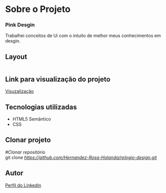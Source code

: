 <div>
  <h1>Sobre o Projeto</h1>

  <h3>Pink Desgin</h3> 
  <p>
    Trabalhei conceitos de Ui com o intuito de melhor meus conhecimentos em desgin.
  </p>
<h2>Layout</h2>

  <img src="">

 <h2>Link para visualização do projeto</h2>

<a href="https://pink-design-zeta.vercel.app/">Visuzalização</a>  


<h2>Tecnologias utilizadas</h2>

<ul>
  <li>HTML5 Semântico
  <li>CSS
</ul>

<h2>Clonar projeto</h2>

<i>#Clonar repositório</i></br>
  git clone <i>https://github.com/Hernandez-Rosa-Holanda/relogio-design.git</i>

<h2>Autor</h2> 
<p>
<a href="https://www.linkedin.com/in/hernandez-rosa-de-holanda/">Perfil do Linkedin</a>
</p>
</div> 
